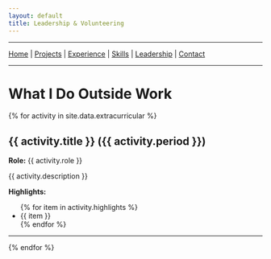```yaml
---
layout: default
title: Leadership & Volunteering
---
```

---

[Home](/) |
[Projects](/projects) |
[Experience](/experience) |
[Skills](/skills) |
[Leadership](/extracurricular) |
[Contact](/contact)

---

# What I Do Outside Work

{% for activity in site.data.extracurricular %}
## {{ activity.title }} ({{ activity.period }})
**Role:** {{ activity.role }}

{{ activity.description }}

**Highlights:**
<ul>
  {% for item in activity.highlights %}
    <li>{{ item }}</li>
  {% endfor %}
</ul>

---
{% endfor %}
